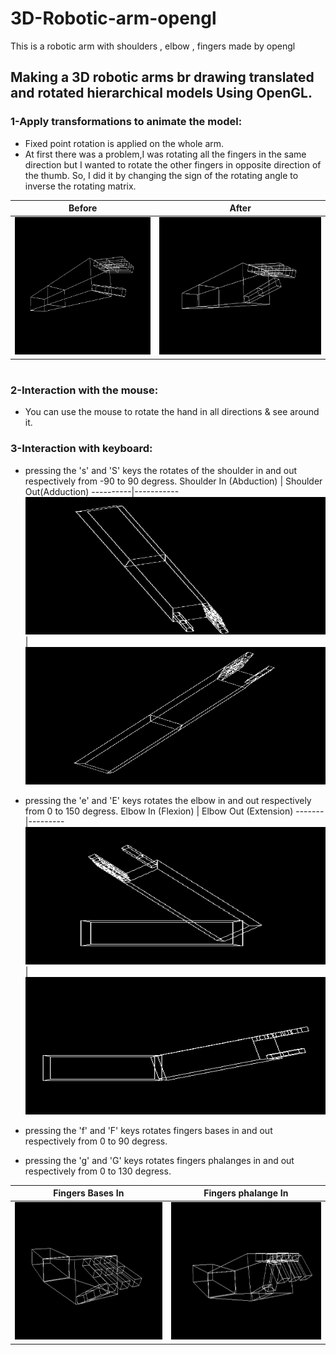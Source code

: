 # 3D-Robotic-arm-opengl
This is a robotic arm with shoulders , elbow , fingers  made by opengl
## Making a 3D robotic arms br drawing translated and rotated hierarchical models Using OpenGL.

### **1-Apply transformations to animate the model:**
   * Fixed point rotation is applied on the whole arm.
   * At first there was a problem,I was rotating all the fingers in the same direction but I wanted to rotate the other fingers in opposite direction of the thumb. So, I did it by changing the sign of the rotating angle to inverse the rotating matrix. 

Before | After
  -----|------
  <img src="./Pics/before.png" alt="Before" title="Before" width="100%" height="220" /> | <img src="./Pics/after.png" alt="After" title="After" width="100%" height="220" />

#
### **2-Interaction with the mouse:**
*  You can use the mouse to rotate the hand in all directions & see around it.
### **3-Interaction with keyboard:**

* pressing the 's' and 'S' keys the rotates of the shoulder in and out respectively from -90 to 90 degress.
Shoulder In (Abduction) | Shoulder Out(Adduction)
  ----------|-----------
  <img src="./Pics/shoulder_in.png" alt="Shoulder In" title="Shoulder In" width="100%" height="220" /> | <img src="./Pics/shoulder_out.png" alt="Shoulder Out" title="Shoulder Out" width="100%" height="220" />

* pressing the 'e' and 'E' keys rotates the elbow in and out respectively from 0 to 150 degress.
Elbow In (Flexion) | Elbow Out (Extension)
  -------|---------
  <img src="./Pics/elbow_in.png" alt="Elbow In" title="Elbow In" width="100%" height="220" /> | <img src="./Pics/elbow_out.png" alt="Elbow Out" title="Elbow Out" width="100%" height="220" />

* pressing the 'f' and 'F' keys rotates fingers bases in and out respectively from 0 to 90 degress.
  
* pressing the 'g' and 'G' keys rotates fingers phalanges in and out respectively from 0 to 130 degress.

Fingers Bases In | Fingers phalange In
  ---------------|---------------
  <img src="./Pics/fingers_in.png" alt="Fingers Bases In" title="Fingers Bases In" width="100%" height="220" /> | <img src="./Pics/fingerUps_in.png" alt="Fingers Ups In" title="Fingers Ups In" width="100%" height="220" />
